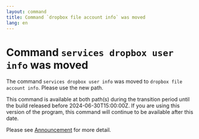 ```yaml
---
layout: command
title: Command `dropbox file account info` was moved
lang: en
---
```


# Command `services dropbox user info` was moved

The command `services dropbox user info` was moved to `dropbox file account info`. Please use the new path.

This command is available at both path(s) during the transition period until the build released before 2024-06-30T15:00:00Z. If you are using this version of the program, this command will continue to be available after this date.

Please see [Announcement](https://github.com/watermint/toolbox/discussions/797) for more detail.


